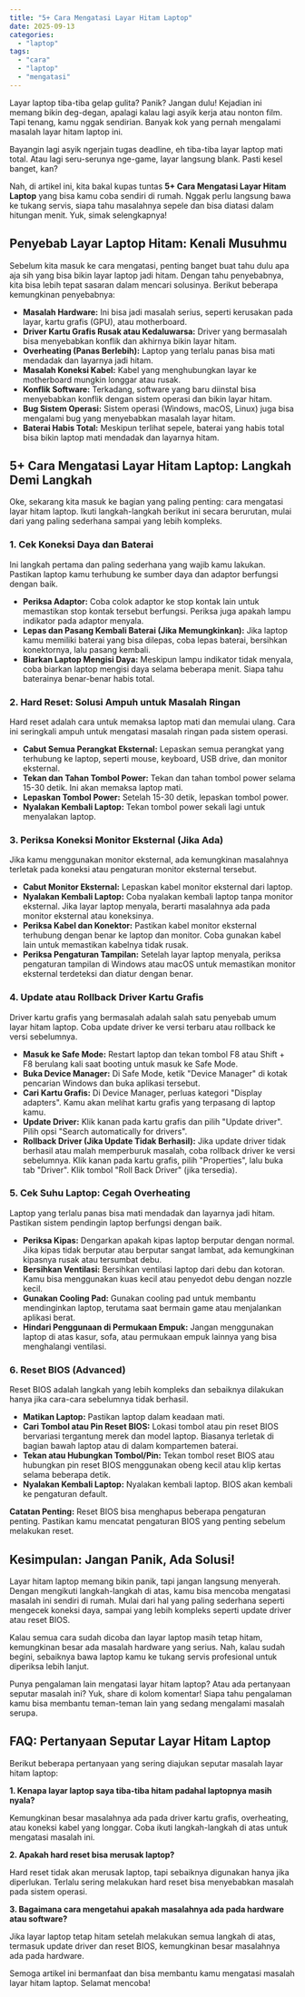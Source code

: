 ```yaml
---
title: "5+ Cara Mengatasi Layar Hitam Laptop"
date: 2025-09-13
categories: 
  - "laptop"
tags: 
  - "cara"
  - "laptop"
  - "mengatasi"
---
```


Layar laptop tiba-tiba gelap gulita? Panik? Jangan dulu! Kejadian ini memang bikin deg-degan, apalagi kalau lagi asyik kerja atau nonton film. Tapi tenang, kamu nggak sendirian. Banyak kok yang pernah mengalami masalah layar hitam laptop ini.

Bayangin lagi asyik ngerjain tugas deadline, eh tiba-tiba layar laptop mati total. Atau lagi seru-serunya nge-game, layar langsung blank. Pasti kesel banget, kan?

Nah, di artikel ini, kita bakal kupas tuntas **5+ Cara Mengatasi Layar Hitam Laptop** yang bisa kamu coba sendiri di rumah. Nggak perlu langsung bawa ke tukang servis, siapa tahu masalahnya sepele dan bisa diatasi dalam hitungan menit. Yuk, simak selengkapnya!

## Penyebab Layar Laptop Hitam: Kenali Musuhmu

Sebelum kita masuk ke cara mengatasi, penting banget buat tahu dulu apa aja sih yang bisa bikin layar laptop jadi hitam. Dengan tahu penyebabnya, kita bisa lebih tepat sasaran dalam mencari solusinya. Berikut beberapa kemungkinan penyebabnya:

- **Masalah Hardware:** Ini bisa jadi masalah serius, seperti kerusakan pada layar, kartu grafis (GPU), atau motherboard.
- **Driver Kartu Grafis Rusak atau Kedaluwarsa:** Driver yang bermasalah bisa menyebabkan konflik dan akhirnya bikin layar hitam.
- **Overheating (Panas Berlebih):** Laptop yang terlalu panas bisa mati mendadak dan layarnya jadi hitam.
- **Masalah Koneksi Kabel:** Kabel yang menghubungkan layar ke motherboard mungkin longgar atau rusak.
- **Konflik Software:** Terkadang, software yang baru diinstal bisa menyebabkan konflik dengan sistem operasi dan bikin layar hitam.
- **Bug Sistem Operasi:** Sistem operasi (Windows, macOS, Linux) juga bisa mengalami bug yang menyebabkan masalah layar hitam.
- **Baterai Habis Total:** Meskipun terlihat sepele, baterai yang habis total bisa bikin laptop mati mendadak dan layarnya hitam.

## 5+ Cara Mengatasi Layar Hitam Laptop: Langkah Demi Langkah

Oke, sekarang kita masuk ke bagian yang paling penting: cara mengatasi layar hitam laptop. Ikuti langkah-langkah berikut ini secara berurutan, mulai dari yang paling sederhana sampai yang lebih kompleks.

### 1\. Cek Koneksi Daya dan Baterai

Ini langkah pertama dan paling sederhana yang wajib kamu lakukan. Pastikan laptop kamu terhubung ke sumber daya dan adaptor berfungsi dengan baik.

- **Periksa Adaptor:** Coba colok adaptor ke stop kontak lain untuk memastikan stop kontak tersebut berfungsi. Periksa juga apakah lampu indikator pada adaptor menyala.
- **Lepas dan Pasang Kembali Baterai (Jika Memungkinkan):** Jika laptop kamu memiliki baterai yang bisa dilepas, coba lepas baterai, bersihkan konektornya, lalu pasang kembali.
- **Biarkan Laptop Mengisi Daya:** Meskipun lampu indikator tidak menyala, coba biarkan laptop mengisi daya selama beberapa menit. Siapa tahu baterainya benar-benar habis total.

### 2\. Hard Reset: Solusi Ampuh untuk Masalah Ringan

Hard reset adalah cara untuk memaksa laptop mati dan memulai ulang. Cara ini seringkali ampuh untuk mengatasi masalah ringan pada sistem operasi.

- **Cabut Semua Perangkat Eksternal:** Lepaskan semua perangkat yang terhubung ke laptop, seperti mouse, keyboard, USB drive, dan monitor eksternal.
- **Tekan dan Tahan Tombol Power:** Tekan dan tahan tombol power selama 15-30 detik. Ini akan memaksa laptop mati.
- **Lepaskan Tombol Power:** Setelah 15-30 detik, lepaskan tombol power.
- **Nyalakan Kembali Laptop:** Tekan tombol power sekali lagi untuk menyalakan laptop.

### 3\. Periksa Koneksi Monitor Eksternal (Jika Ada)

Jika kamu menggunakan monitor eksternal, ada kemungkinan masalahnya terletak pada koneksi atau pengaturan monitor eksternal tersebut.

- **Cabut Monitor Eksternal:** Lepaskan kabel monitor eksternal dari laptop.
- **Nyalakan Kembali Laptop:** Coba nyalakan kembali laptop tanpa monitor eksternal. Jika layar laptop menyala, berarti masalahnya ada pada monitor eksternal atau koneksinya.
- **Periksa Kabel dan Konektor:** Pastikan kabel monitor eksternal terhubung dengan benar ke laptop dan monitor. Coba gunakan kabel lain untuk memastikan kabelnya tidak rusak.
- **Periksa Pengaturan Tampilan:** Setelah layar laptop menyala, periksa pengaturan tampilan di Windows atau macOS untuk memastikan monitor eksternal terdeteksi dan diatur dengan benar.

### 4\. Update atau Rollback Driver Kartu Grafis

Driver kartu grafis yang bermasalah adalah salah satu penyebab umum layar hitam laptop. Coba update driver ke versi terbaru atau rollback ke versi sebelumnya.

- **Masuk ke Safe Mode:** Restart laptop dan tekan tombol F8 atau Shift + F8 berulang kali saat booting untuk masuk ke Safe Mode.
- **Buka Device Manager:** Di Safe Mode, ketik "Device Manager" di kotak pencarian Windows dan buka aplikasi tersebut.
- **Cari Kartu Grafis:** Di Device Manager, perluas kategori "Display adapters". Kamu akan melihat kartu grafis yang terpasang di laptop kamu.
- **Update Driver:** Klik kanan pada kartu grafis dan pilih "Update driver". Pilih opsi "Search automatically for drivers".
- **Rollback Driver (Jika Update Tidak Berhasil):** Jika update driver tidak berhasil atau malah memperburuk masalah, coba rollback driver ke versi sebelumnya. Klik kanan pada kartu grafis, pilih "Properties", lalu buka tab "Driver". Klik tombol "Roll Back Driver" (jika tersedia).

### 5\. Cek Suhu Laptop: Cegah Overheating

Laptop yang terlalu panas bisa mati mendadak dan layarnya jadi hitam. Pastikan sistem pendingin laptop berfungsi dengan baik.

- **Periksa Kipas:** Dengarkan apakah kipas laptop berputar dengan normal. Jika kipas tidak berputar atau berputar sangat lambat, ada kemungkinan kipasnya rusak atau tersumbat debu.
- **Bersihkan Ventilasi:** Bersihkan ventilasi laptop dari debu dan kotoran. Kamu bisa menggunakan kuas kecil atau penyedot debu dengan nozzle kecil.
- **Gunakan Cooling Pad:** Gunakan cooling pad untuk membantu mendinginkan laptop, terutama saat bermain game atau menjalankan aplikasi berat.
- **Hindari Penggunaan di Permukaan Empuk:** Jangan menggunakan laptop di atas kasur, sofa, atau permukaan empuk lainnya yang bisa menghalangi ventilasi.

### 6\. Reset BIOS (Advanced)

Reset BIOS adalah langkah yang lebih kompleks dan sebaiknya dilakukan hanya jika cara-cara sebelumnya tidak berhasil.

- **Matikan Laptop:** Pastikan laptop dalam keadaan mati.
- **Cari Tombol atau Pin Reset BIOS:** Lokasi tombol atau pin reset BIOS bervariasi tergantung merek dan model laptop. Biasanya terletak di bagian bawah laptop atau di dalam kompartemen baterai.
- **Tekan atau Hubungkan Tombol/Pin:** Tekan tombol reset BIOS atau hubungkan pin reset BIOS menggunakan obeng kecil atau klip kertas selama beberapa detik.
- **Nyalakan Kembali Laptop:** Nyalakan kembali laptop. BIOS akan kembali ke pengaturan default.

**Catatan Penting:** Reset BIOS bisa menghapus beberapa pengaturan penting. Pastikan kamu mencatat pengaturan BIOS yang penting sebelum melakukan reset.

## Kesimpulan: Jangan Panik, Ada Solusi!

Layar hitam laptop memang bikin panik, tapi jangan langsung menyerah. Dengan mengikuti langkah-langkah di atas, kamu bisa mencoba mengatasi masalah ini sendiri di rumah. Mulai dari hal yang paling sederhana seperti mengecek koneksi daya, sampai yang lebih kompleks seperti update driver atau reset BIOS.

Kalau semua cara sudah dicoba dan layar laptop masih tetap hitam, kemungkinan besar ada masalah hardware yang serius. Nah, kalau sudah begini, sebaiknya bawa laptop kamu ke tukang servis profesional untuk diperiksa lebih lanjut.

Punya pengalaman lain mengatasi layar hitam laptop? Atau ada pertanyaan seputar masalah ini? Yuk, share di kolom komentar! Siapa tahu pengalaman kamu bisa membantu teman-teman lain yang sedang mengalami masalah serupa.

## FAQ: Pertanyaan Seputar Layar Hitam Laptop

Berikut beberapa pertanyaan yang sering diajukan seputar masalah layar hitam laptop:

**1\. Kenapa layar laptop saya tiba-tiba hitam padahal laptopnya masih nyala?**

Kemungkinan besar masalahnya ada pada driver kartu grafis, overheating, atau koneksi kabel yang longgar. Coba ikuti langkah-langkah di atas untuk mengatasi masalah ini.

**2\. Apakah hard reset bisa merusak laptop?**

Hard reset tidak akan merusak laptop, tapi sebaiknya digunakan hanya jika diperlukan. Terlalu sering melakukan hard reset bisa menyebabkan masalah pada sistem operasi.

**3\. Bagaimana cara mengetahui apakah masalahnya ada pada hardware atau software?**

Jika layar laptop tetap hitam setelah melakukan semua langkah di atas, termasuk update driver dan reset BIOS, kemungkinan besar masalahnya ada pada hardware.

Semoga artikel ini bermanfaat dan bisa membantu kamu mengatasi masalah layar hitam laptop. Selamat mencoba!
